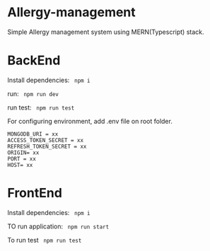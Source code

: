 # Allergy-management
Simple Allergy management system using MERN(Typescript) stack.

# BackEnd
Install dependencies: ``` npm i```

run: ``` npm run dev```

run test: ``` npm run test```

For configuring environment, add .env file on root folder.
```agsl
MONGODB_URI = xx
ACCESS_TOKEN_SECRET = xx
REFRESH_TOKEN_SECRET = xx
ORIGIN= xx
PORT = xx
HOST= xx
```

# FrontEnd
Install dependencies: ``` npm i```

TO run application: ``` npm run start```

To run test ``` npm run test```